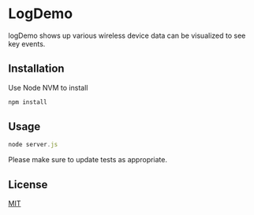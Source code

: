 # LogDemo

logDemo shows up various wireless device data can be visualized to see key events.

## Installation

Use Node NVM to install

```bash
npm install
```

## Usage

```javascript
node server.js
```

Please make sure to update tests as appropriate.

## License

[MIT](https://choosealicense.com/licenses/mit/)
